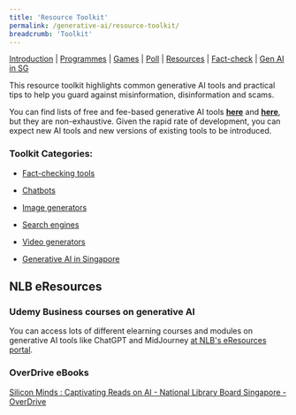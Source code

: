 ```yaml
---
title: 'Resource Toolkit'
permalink: /generative-ai/resource-toolkit/
breadcrumb: 'Toolkit'
---
```


[Introduction](/generative-ai/what-is-generative-ai/)  |   [Programmes](/generative-ai/programmes/)  |  [Games](/generative-ai/games/)  |  [Poll](/generative-ai/gen-ai-poll/)  | [Resources](/generative-ai/resource-toolkit/)  | [Fact-check](/generative-ai/fact-checking-tools/)  | [Gen AI in SG](/generative-ai/generative-ai-singapore/)

This resource toolkit highlights common generative AI tools and practical tips to help you guard against misinformation, disinformation and scams.

You can find lists of free and fee-based generative AI tools **[here](https://www.fastcompany.com/90856183/30-ai-tools-you-can-try-for-free 
)** and **[here](https://mostpopularaitools.com/)**, but they are non-exhaustive. Given the rapid rate of development, you can expect new AI tools and new versions of existing tools to be introduced.  

### Toolkit Categories:

- [Fact-checking tools](/generative-ai/fact-checking-tools/)

- [Chatbots](/generative-ai/ai-chatbots/)

- [Image generators](/generative-ai/ai-image-generators/)

- [Search engines](/generative-ai/ai-search-engines/)

- [Video generators](/generative-ai/ai-video-generators/)

- [Generative AI in Singapore](/generative-ai/generative-ai-singapore/)

  

## NLB eResources

### Udemy Business courses on generative AI

You can access lots of different elearning courses and modules on generative AI tools like ChatGPT and  MidJourney [at NLB's eResources portal](https://eresources.nlb.gov.sg/main/Browse?startsWith=u).

 

### OverDrive eBooks

[Silicon Minds : Captivating Reads on AI - National Library Board Singapore - OverDrive](https://nlb.overdrive.com/collection/1459950)

 

